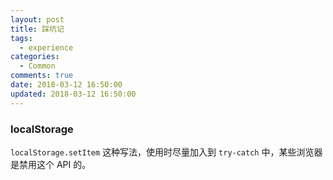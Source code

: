 ```yaml
---
layout: post
title: 踩坑记
tags:
  - experience
categories:
  - Common
comments: true
date: 2018-03-12 16:50:00
updated: 2018-03-12 16:50:00
---
```


### localStorage

`localStorage.setItem` 这种写法，使用时尽量加入到 `try-catch` 中，某些浏览器是禁用这个 API 的。
